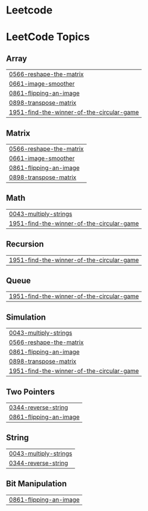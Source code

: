 # Leetcode
<!---LeetCode Topics Start-->
# LeetCode Topics
## Array
|  |
| ------- |
| [0566-reshape-the-matrix](https://github.com/Firakef1/CSEC-CPD-Leetcode-Solutions/tree/master/0566-reshape-the-matrix) |
| [0661-image-smoother](https://github.com/Firakef1/CSEC-CPD-Leetcode-Solutions/tree/master/0661-image-smoother) |
| [0861-flipping-an-image](https://github.com/Firakef1/CSEC-CPD-Leetcode-Solutions/tree/master/0861-flipping-an-image) |
| [0898-transpose-matrix](https://github.com/Firakef1/CSEC-CPD-Leetcode-Solutions/tree/master/0898-transpose-matrix) |
| [1951-find-the-winner-of-the-circular-game](https://github.com/Firakef1/CSEC-CPD-Leetcode-Solutions/tree/master/1951-find-the-winner-of-the-circular-game) |
## Matrix
|  |
| ------- |
| [0566-reshape-the-matrix](https://github.com/Firakef1/CSEC-CPD-Leetcode-Solutions/tree/master/0566-reshape-the-matrix) |
| [0661-image-smoother](https://github.com/Firakef1/CSEC-CPD-Leetcode-Solutions/tree/master/0661-image-smoother) |
| [0861-flipping-an-image](https://github.com/Firakef1/CSEC-CPD-Leetcode-Solutions/tree/master/0861-flipping-an-image) |
| [0898-transpose-matrix](https://github.com/Firakef1/CSEC-CPD-Leetcode-Solutions/tree/master/0898-transpose-matrix) |
## Math
|  |
| ------- |
| [0043-multiply-strings](https://github.com/Firakef1/CSEC-CPD-Leetcode-Solutions/tree/master/0043-multiply-strings) |
| [1951-find-the-winner-of-the-circular-game](https://github.com/Firakef1/CSEC-CPD-Leetcode-Solutions/tree/master/1951-find-the-winner-of-the-circular-game) |
## Recursion
|  |
| ------- |
| [1951-find-the-winner-of-the-circular-game](https://github.com/Firakef1/CSEC-CPD-Leetcode-Solutions/tree/master/1951-find-the-winner-of-the-circular-game) |
## Queue
|  |
| ------- |
| [1951-find-the-winner-of-the-circular-game](https://github.com/Firakef1/CSEC-CPD-Leetcode-Solutions/tree/master/1951-find-the-winner-of-the-circular-game) |
## Simulation
|  |
| ------- |
| [0043-multiply-strings](https://github.com/Firakef1/CSEC-CPD-Leetcode-Solutions/tree/master/0043-multiply-strings) |
| [0566-reshape-the-matrix](https://github.com/Firakef1/CSEC-CPD-Leetcode-Solutions/tree/master/0566-reshape-the-matrix) |
| [0861-flipping-an-image](https://github.com/Firakef1/CSEC-CPD-Leetcode-Solutions/tree/master/0861-flipping-an-image) |
| [0898-transpose-matrix](https://github.com/Firakef1/CSEC-CPD-Leetcode-Solutions/tree/master/0898-transpose-matrix) |
| [1951-find-the-winner-of-the-circular-game](https://github.com/Firakef1/CSEC-CPD-Leetcode-Solutions/tree/master/1951-find-the-winner-of-the-circular-game) |
## Two Pointers
|  |
| ------- |
| [0344-reverse-string](https://github.com/Firakef1/CSEC-CPD-Leetcode-Solutions/tree/master/0344-reverse-string) |
| [0861-flipping-an-image](https://github.com/Firakef1/CSEC-CPD-Leetcode-Solutions/tree/master/0861-flipping-an-image) |
## String
|  |
| ------- |
| [0043-multiply-strings](https://github.com/Firakef1/CSEC-CPD-Leetcode-Solutions/tree/master/0043-multiply-strings) |
| [0344-reverse-string](https://github.com/Firakef1/CSEC-CPD-Leetcode-Solutions/tree/master/0344-reverse-string) |
## Bit Manipulation
|  |
| ------- |
| [0861-flipping-an-image](https://github.com/Firakef1/CSEC-CPD-Leetcode-Solutions/tree/master/0861-flipping-an-image) |
<!---LeetCode Topics End-->
